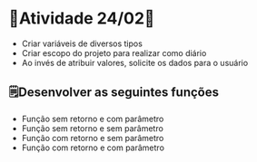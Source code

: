# 📝Atividade 24/02📝

* Criar variáveis de diversos tipos
* Criar escopo do projeto para realizar como diário
* Ao invés de atribuir valores, solicite os dados para o usuário
## 🗒Desenvolver as seguintes funções
* Função sem retorno e com parâmetro
* Função sem retorno e sem parâmetro
* Função com retorno e sem parâmetro
* Função com retorno e com parâmetro
